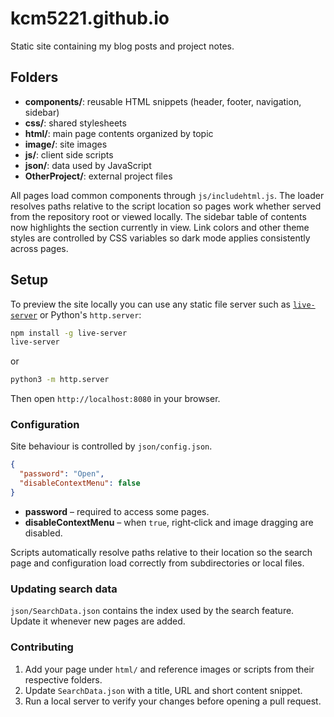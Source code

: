 # kcm5221.github.io

Static site containing my blog posts and project notes.

## Folders
- **components/**: reusable HTML snippets (header, footer, navigation, sidebar)
- **css/**: shared stylesheets
- **html/**: main page contents organized by topic
- **image/**: site images
- **js/**: client side scripts
- **json/**: data used by JavaScript
- **OtherProject/**: external project files

All pages load common components through `js/includehtml.js`.
The loader resolves paths relative to the script location so pages work
whether served from the repository root or viewed locally.
The sidebar table of contents now highlights the section currently in view.
Link colors and other theme styles are controlled by CSS variables so dark mode
applies consistently across pages.

## Setup

To preview the site locally you can use any static file server such as
[`live-server`](https://www.npmjs.com/package/live-server) or Python's
`http.server`:

```bash
npm install -g live-server
live-server
```

or

```bash
python3 -m http.server
```

Then open `http://localhost:8080` in your browser.

### Configuration

Site behaviour is controlled by `json/config.json`.

```json
{
  "password": "Open",
  "disableContextMenu": false
}
```

- **password** – required to access some pages.
- **disableContextMenu** – when `true`, right‑click and image dragging are
  disabled.

Scripts automatically resolve paths relative to their location so the search
page and configuration load correctly from subdirectories or local files.

### Updating search data

`json/SearchData.json` contains the index used by the search feature. Update it
whenever new pages are added.

### Contributing

1. Add your page under `html/` and reference images or scripts from their
   respective folders.
2. Update `SearchData.json` with a title, URL and short content snippet.
3. Run a local server to verify your changes before opening a pull request.

